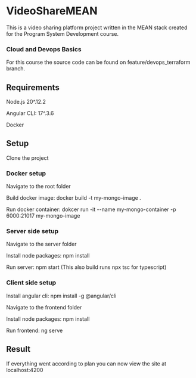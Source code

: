 # VideoShareMEAN

This is a video sharing platform project written in the MEAN stack created for the Program System Development course.

### Cloud and Devops Basics

For this course the source code can be found on feature/devops_terraform branch.

## Requirements

Node.js 20^.12.2

Angular CLI: 17^.3.6

Docker

## Setup

Clone the project

### Docker setup

Navigate to the root folder

Build docker image: docker build -t my-mongo-image .

Run docker container: dokcer run -it --name my-mongo-container -p 6000:21017 my-mongo-image

### Server side setup

Navigate to the server folder

Install node packages: npm install

Run server: npm start (This also build runs npx tsc for typescript)

### Client side setup

Install angular cli: npm install -g @angular/cli

Navigate to the frontend folder

Install node packages: npm install

Run frontend: ng serve

## Result

If everything went according to plan you can now view the site at localhost:4200

